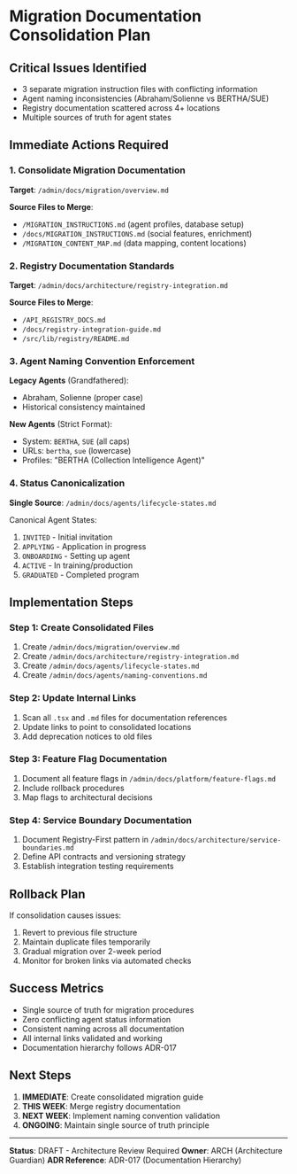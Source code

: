 # Migration Documentation Consolidation Plan

## Critical Issues Identified
- 3 separate migration instruction files with conflicting information
- Agent naming inconsistencies (Abraham/Solienne vs BERTHA/SUE)
- Registry documentation scattered across 4+ locations
- Multiple sources of truth for agent states

## Immediate Actions Required

### 1. Consolidate Migration Documentation
**Target**: `/admin/docs/migration/overview.md`

**Source Files to Merge**:
- `/MIGRATION_INSTRUCTIONS.md` (agent profiles, database setup)
- `/docs/MIGRATION_INSTRUCTIONS.md` (social features, enrichment)
- `/MIGRATION_CONTENT_MAP.md` (data mapping, content locations)

### 2. Registry Documentation Standards
**Target**: `/admin/docs/architecture/registry-integration.md`

**Source Files to Merge**:
- `/API_REGISTRY_DOCS.md`
- `/docs/registry-integration-guide.md` 
- `/src/lib/registry/README.md`

### 3. Agent Naming Convention Enforcement

**Legacy Agents** (Grandfathered):
- Abraham, Solienne (proper case)
- Historical consistency maintained

**New Agents** (Strict Format):
- System: `BERTHA`, `SUE` (all caps)
- URLs: `bertha`, `sue` (lowercase)
- Profiles: "BERTHA (Collection Intelligence Agent)"

### 4. Status Canonicalization
**Single Source**: `/admin/docs/agents/lifecycle-states.md`

Canonical Agent States:
1. `INVITED` - Initial invitation
2. `APPLYING` - Application in progress  
3. `ONBOARDING` - Setting up agent
4. `ACTIVE` - In training/production
5. `GRADUATED` - Completed program

## Implementation Steps

### Step 1: Create Consolidated Files
1. Create `/admin/docs/migration/overview.md`
2. Create `/admin/docs/architecture/registry-integration.md`
3. Create `/admin/docs/agents/lifecycle-states.md`
4. Create `/admin/docs/agents/naming-conventions.md`

### Step 2: Update Internal Links
1. Scan all `.tsx` and `.md` files for documentation references
2. Update links to point to consolidated locations
3. Add deprecation notices to old files

### Step 3: Feature Flag Documentation
1. Document all feature flags in `/admin/docs/platform/feature-flags.md`
2. Include rollback procedures
3. Map flags to architectural decisions

### Step 4: Service Boundary Documentation
1. Document Registry-First pattern in `/admin/docs/architecture/service-boundaries.md`
2. Define API contracts and versioning strategy
3. Establish integration testing requirements

## Rollback Plan

If consolidation causes issues:
1. Revert to previous file structure
2. Maintain duplicate files temporarily
3. Gradual migration over 2-week period
4. Monitor for broken links via automated checks

## Success Metrics

- Single source of truth for migration procedures
- Zero conflicting agent status information
- Consistent naming across all documentation
- All internal links validated and working
- Documentation hierarchy follows ADR-017

## Next Steps

1. **IMMEDIATE**: Create consolidated migration guide
2. **THIS WEEK**: Merge registry documentation
3. **NEXT WEEK**: Implement naming convention validation
4. **ONGOING**: Maintain single source of truth principle

---

**Status**: DRAFT - Architecture Review Required
**Owner**: ARCH (Architecture Guardian)
**ADR Reference**: ADR-017 (Documentation Hierarchy)
